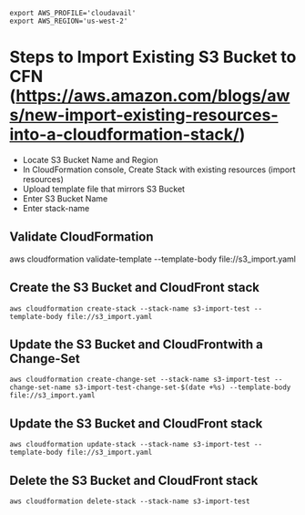 ```
export AWS_PROFILE='cloudavail'
export AWS_REGION='us-west-2'
```

# Steps to Import Existing S3 Bucket to CFN (https://aws.amazon.com/blogs/aws/new-import-existing-resources-into-a-cloudformation-stack/)
- Locate S3 Bucket Name and Region
- In CloudFormation console, Create Stack with existing resources (import resources)
- Upload template file that mirrors S3 Bucket
- Enter S3 Bucket Name
- Enter stack-name

## Validate CloudFormation
aws cloudformation validate-template --template-body file://s3_import.yaml

## Create the S3 Bucket and CloudFront stack
`aws cloudformation create-stack --stack-name s3-import-test --template-body file://s3_import.yaml`

## Update the S3 Bucket and CloudFrontwith a Change-Set
`aws cloudformation create-change-set --stack-name s3-import-test --change-set-name s3-import-test-change-set-$(date +%s) --template-body file://s3_import.yaml`

## Update the S3 Bucket and CloudFront stack
`aws cloudformation update-stack --stack-name s3-import-test --template-body file://s3_import.yaml`

## Delete the S3 Bucket and CloudFront stack
`aws cloudformation delete-stack --stack-name s3-import-test`